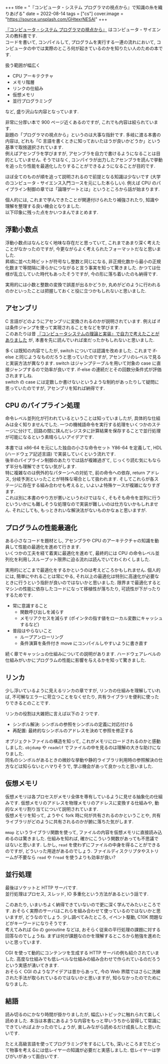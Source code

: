 +++
title = "『コンピュータ・システム プログラマの視点から』で知識の糸を織りあげる"
date = 2022-08-14
tags = ["cs"]
cover.image = "https://source.unsplash.com/GHtexrNESAI"
+++


[『コンピュータ・システム プログラマの視点から』](https://www.maruzen-publishing.co.jp/item/?book_no=295109) はコンピュータ・サイエンスの教科書です.  
コードを書いて, コンパイルして, プログラムを実行する一連の流れにおいて, コンピュータの中では実際のところ何が起きているのかを知りたい人のための本です.

扱う範囲が幅広く
- CPU アーキテクチャ
- メモリ階層
- リンクの仕組み
- 仮想メモリ
- 並行プログラミング

など, 盛り沢山な内容となっています.  

非常に分厚い本で 900 ページ近くあるのですが, これでも内容は絞られています.  
副題の「プログラマの視点から」というのは大事な指針です. 多岐に渡る本書の内容は, どれも「C 言語を書くときに知っておいたほうが良いかどうか」という基準で取捨選択されています.  
例えばアセンブラを学びますが, アセンブラを自力で書けるようになることは目的としていません. そうではなく, コンパイラが出力したアセンブラを読んで挙動を追ったり性能を最適化したりすることができるようになることが目的です.  

ほぼ全てのものが順を追って説明されるので前提となる知識は少ないです (大学のコンピュータ・サイエンス入門コースを元にした本らしい). 例えば CPU のパイプライン制御の章では「論理ゲートとは」というところから話が始まります.

個人的には, これまで学んできたことが関連付けられたり補強されたり, 知識や理解を整理する良い機会となりました.  
以下印象に残った点をかいつまんでまとめます.


## 浮動小数点

浮動小数点はなんとなく地味な存在だと思っていて, これまであまり深く考えたことがなかったのですが, 今更ながらよく考えられたフォーマットだなと思いました.  
昇順に並べた時ビットが符号なし整数と同じになる, 非正規化数から最小の正規化数まで等間隔に滑らかにつながると言う事実を知って驚きました. かつては仕様が乱立していた時代もあったそうですが, 今の形に落ち着いたのも納得です.

実用的には小数と整数の変換で誤差が出るかどうか, 丸めがどのように行われるのかといったことは把握しておくと役に立つかもしれないと思いました.

## アセンブリ

C 言語がどのようにアセンブリに変換されるのかが説明されています. 例えば if は条件ジャンプを使って実現されることをなどを学びます.  
このあたりは昔 [『コンピュータシステムの理論と実装』で自力で考えたことがありました](https://momori-nakano.hashnode.dev/nand2tetris) が, 本書を先に読んでいれば楽だったかもしれないと思いました.

多くは既知の内容でしたが, switch については認識を改めました. これまで if-else と同じようなものだろうと思っていたのですが, アセンブリのレベルで見ると実装方法が異なります. switch はジャンプテーブルを用いて対象の case に直接ジャンプするので効率が良いです. if-else の連続だとその回数分条件式が評価されますしね.  
switch の case には定数しか書けないというような制約があったりして疑問に思っていたのですが, アセンブリを知れば納得です.

## CPU のパイプライン処理

命令レベル並列化が行われているということは知っていましたが, 具体的な仕組みは全く知りませんでした. 一つの機械語命令を実行する処理をいくつかのステージに分けて, 回路の間に挟んだレジスタに計算結果を保存することで並行処理が可能になるという素晴らしいアイデアです.

本書では x86-64 を元にした独自の小さな命令セット Y86-64 を定義して, HDL (ハードウェア記述言語) で実装していくという流れです.  
後半のパイプライン制御のあたりでは話が複雑過ぎて, じっくり読む気にもならず半分も理解できてない気がします.  
特に複雑なのは例外的なパターンへの対処で, 前の命令への依存, return アドレス, 分岐予測といったことが特殊な場合として扱われます. そしてこれらが各ステージに存在する組み合わせも考えると, いよいよ特殊ケースが複雑になりすぎます.  
これは別に本書のやり方が悪いというわけではなく, そもそも命令を並列に行うといういかにも難しそうな処理なので実装が難しいのは仕方ないかもしれません. それにしても, もっときれいな解決法がないものかなぁと思いますが.

## プログラムの性能最適化

ある小さなコードを題材とし, アセンブラや CPU のアーキテクチャの知識を動員して性能の最適化を進めて行きます.  
いくつかの工夫を経て着実に最適化を進めて, 最終的には CPU の命令レベル並列化を利用しスループット限界に迫る流れは読んでいてわくわくしました.

実用的にどこまで最適化をするかというのは考えどころかもしれません.
個人的には, 簡単にやれることは常にやる, それ以上の最適化は特別に高速化が必要なときに行うという指針が良いのではないかと思いました. 限界まで最適化するとマシンの性能に依存したコードになって移植性が落ちたり, 可読性が下がったりするためです.

- 常に意識すること
  - 関数呼び出しを減らす
  - メモリアクセスを減らす (ポインタの指す値をローカル変数にキャッシュするなど)
- 普段はやらないこと
  - ループアンローリング
  - 条件演算を条件付き move にコンパイルしやすいように書き直す

続く章でキャッシュの仕組みについての説明があります. ハードウェアレベルの仕組みがいかにプログラムの性能に影響を与えるかを知って驚きました.

## リンカ

少し浮いているように見えるリンカの章ですが, リンカの仕組みを理解していれば, 不可解なエラーに苛立つことをなくせたり, 共有ライブラリを便利に使ったりできるとのことです.

リンカの役割は大雑把に言えば以下の 2 つです.
- シンボル解決: シンボルの参照をシンボルの定義に対応付ける
- 再配置: 最終的なシンボルのアドレスを決めて参照を修正する

オブジェクトファイルの構造を知って, これがメモリにロードされるのかと感動しました. `objdump` や `readelf` でファイルの中を見るのは理解の大きな助けになりました.  
同名のシンボルがあるときの微妙な挙動や静的ライブラリ利用時の参照解決の仕方などは知らないとハマりそうで, 学ぶ機会があって良かったと思いました.

## 仮想メモリ

仮想メモリは各プロセスがメモリ全体を専有しているように見せる抽象化の仕組みです. 仮想メモリのアドレスを物理メモリのアドレスに変換する仕組みや, 動的なメモリ割り当てについて説明されています.  
仮想メモリを知って, ようやく fork 時に何が共有されるのかということや, 共有ライブラリがどのように共有されるのかが腑に落ちた気がします.  

`mmap` というライブラリ関数を使って, ファイルの内容を仮想メモリに直接読み込めるのは驚きました. 仕組みを知れば, 確かにこういう関数があっても不思議ではないと思います. しかし, `read` を使わずにファイルの中身を得ることができるのですが, どういった用途があるのでしょう. ファイルディスクリプタやストリームが不要なら `read` や `fread` を使うよりも効率が良い?

## 並行処理

最後はソケットと HTTP サーバです.  
並行処理はプロセス, スレッド, IO 多重化という方法があるという話です.  

このあたり, いまいちよく納得できていないので更に深く学んでみたいところです. おそらく実際のサーバはこれらを組み合わせて使っているのではないかと思いますが, どうなのでしょう. 少し調べてみたところ, イベント駆動, C10K 問題などがキーワードになりそうです.  
考えてみれば Go の goroutine などは, おそらく従来の平行処理の課題に対する回答なのでしょうね. まずは何が課題なのかを理解するところから勉強を進めたいと思っています.

CGI を使って動的にコンテンツを生成する HTTP サーバの例も紹介されていました. 高度な仕組みでも低レベルな仕組みの組み合わせで作られているのだろうという実感が湧いてきます.  
おそらく CGI のようなアイデアは昔からあって, 今の Web 界隈ではさらに洗練された手法が取られているのではないかと思いますが, 知らなかったのでためになりました.

## 結語

読み切るのにかなり時間が掛かりましたが, 幅広いトピックに触れられて楽しく読めました. 本当は本書にあるような内容をもっと早いうちから習得して常識にできていればよかったのでしょうが, 楽しみながら読めるだけ成長したと思いたいです.

たとえ高級言語を使ってプログラミングをするにしても, 深いところまでたどって物事を考えるには低レイヤーの知識が必要だと実感しました. 低レイヤーは学びがいがあって面白いです.
